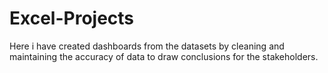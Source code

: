 # Excel-Projects

Here i have created  dashboards from the datasets by cleaning and maintaining the accuracy of data to draw conclusions for the stakeholders.

